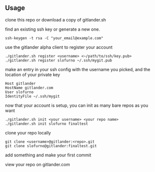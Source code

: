 ## Usage

clone this repo or download a copy of gitlander.sh

find an existing ssh key or generate a new one. 

```
ssh-keygen -t rsa -C "your_email@example.com"
```

use the gitlander alpha client to register your account
    
```
./gitlander.sh register <username> <~/path/to/ssh/key.pub>
./gitlander.sh register slofurno ~/.ssh/mygit.pub
```

make an entry in your ssh config with the username you picked, and the location of your private key

```
Host gitlander
HostName gitlander.com
User slofurno
IdentityFile ~/.ssh/mygit
```

now that your account is setup, you can init as many bare repos as you want

```
./gitlander.sh init <your username> <your repo name>
./gitlander.sh init slofurno finaltest
```

clone your repo locally

```
git clone <username>@gitlander:<repo>.git
git clone slofurno@gitlander:finaltest.git
```

add something and make your first commit

view your repo on gitlander.com